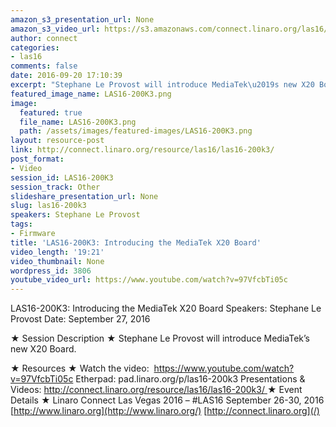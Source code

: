 ```yaml
---
amazon_s3_presentation_url: None
amazon_s3_video_url: https://s3.amazonaws.com/connect.linaro.org/las16/Videos/Tuesday/LAS16-200K3-%20Introducing%20the%20MediaTek%20X20%20Board.mp4
author: connect
categories:
- las16
comments: false
date: 2016-09-20 17:10:39
excerpt: "Stephane Le Provost will introduce MediaTek\u2019s new X20 Board."
featured_image_name: LAS16-200K3.png
image:
  featured: true
  file_name: LAS16-200K3.png
  path: /assets/images/featured-images/LAS16-200K3.png
layout: resource-post
link: http://connect.linaro.org/resource/las16/las16-200k3/
post_format:
- Video
session_id: LAS16-200K3
session_track: Other
slideshare_presentation_url: None
slug: las16-200k3
speakers: Stephane Le Provost
tags:
- Firmware
title: 'LAS16-200K3: Introducing the MediaTek X20 Board'
video_length: '19:21'
video_thumbnail: None
wordpress_id: 3806
youtube_video_url: https://www.youtube.com/watch?v=97VfcbTi05c
---
```


LAS16-200K3: Introducing the MediaTek X20 Board
Speakers: Stephane Le Provost
Date: September 27, 2016

★ Session Description ★
Stephane Le Provost will introduce MediaTek’s new X20 Board.

★ Resources ★
Watch the video:  https://www.youtube.com/watch?v=97VfcbTi05c
Etherpad: pad.linaro.org/p/las16-200k3
Presentations & Videos: [http://connect.linaro.org/resource/las16/las16-200k3/
](/resources/las16/las16-200k3/)
★ Event Details ★
Linaro Connect Las Vegas 2016 – #LAS16
September 26-30, 2016
[http://www.linaro.org](http://www.linaro.org/)
[http://connect.linaro.org](/)